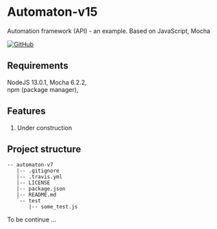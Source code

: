 # Automaton-v15

Automation framework (API) - an example. Based on JavaScript, Mocha

[![GitHub](https://img.shields.io/github/license/mashape/apistatus.svg)](https://github.com/BurhanH/automaton-v15/blob/master/LICENSE)


## Requirements
NodeJS 13.0.1, Mocha 6.2.2, <br>
npm (package manager), <br>

## Features
1.  Under construction 

## Project structure
```text
-- automaton-v7
   |-- .gitignore
   |-- .travis.yml
   |-- LICENSE
   |-- package.json
   |-- README.md
   `-- test
       |-- some_test.js
```

To be continue ...
